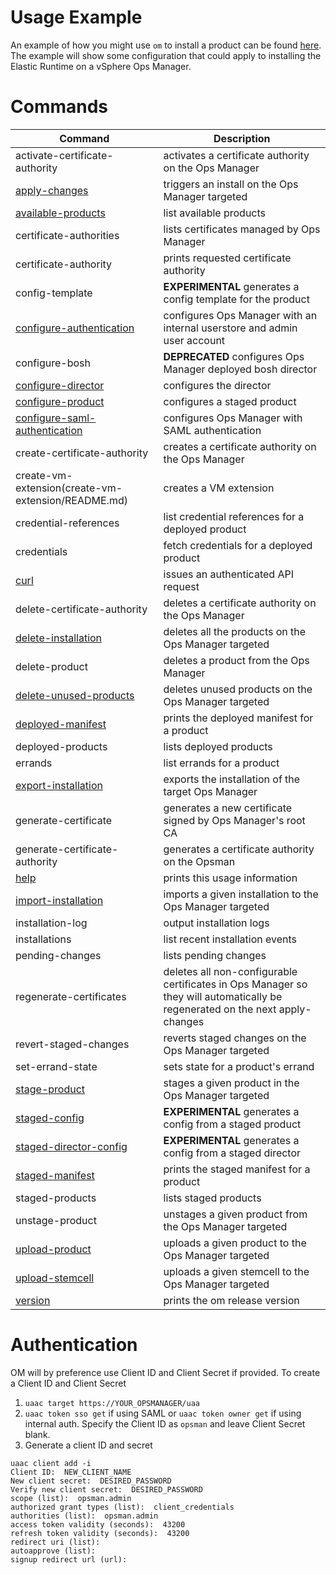 # Usage Example

An example of how you might use `om` to install a product can be found [here](EXAMPLE.md).
The example will show some configuration that could apply to installing the Elastic Runtime
on a vSphere Ops Manager.

# Commands

| Command | Description |
| ------------- | ------------- |
| activate-certificate-authority |  activates a certificate authority on the Ops Manager
| [apply-changes](apply-changes/README.md) |  triggers an install on the Ops Manager targeted
| [available-products](available-products/README.md) |  list available products
| certificate-authorities |  lists certificates managed by Ops Manager
| certificate-authority |  prints requested certificate authority
| config-template | **EXPERIMENTAL** generates a config template for the product
| [configure-authentication](configure-authentication/README.md) |  configures Ops Manager with an internal userstore and admin user account
| configure-bosh | **DEPRECATED** configures Ops Manager deployed bosh director
| [configure-director](configure-director/README.md) |  configures the director
| [configure-product](configure-product/README.md) |  configures a staged product
| [configure-saml-authentication](configure-saml-authentication/README.md) |  configures Ops Manager with SAML authentication
| create-certificate-authority |  creates a certificate authority on the Ops Manager
| create-vm-extension(create-vm-extension/README.md) |  creates a VM extension
| credential-references |  list credential references for a deployed product
| credentials |  fetch credentials for a deployed product
| [curl](curl/README.md) |  issues an authenticated API request
| delete-certificate-authority |  deletes a certificate authority on the Ops Manager
| [delete-installation](delete-installation/README.md) |  deletes all the products on the Ops Manager targeted
| delete-product |  deletes a product from the Ops Manager
| [delete-unused-products](delete-unused-products/README.md) |  deletes unused products on the Ops Manager targeted
| [deployed-manifest](deployed-manifest/README.md) |  prints the deployed manifest for a product
| deployed-products |  lists deployed products
| errands |  list errands for a product
| [export-installation](export-installation/README.md) |  exports the installation of the target Ops Manager
| generate-certificate |  generates a new certificate signed by Ops Manager's root CA
| generate-certificate-authority |  generates a certificate authority on the Opsman
| [help](help/README.md)                          |  prints this usage information
| [import-installation](import-installation/README.md) |  imports a given installation to the Ops Manager targeted
| installation-log |  output installation logs
| installations |  list recent installation events
| pending-changes |  lists pending changes
| regenerate-certificates |  deletes all non-configurable certificates in Ops Manager so they will automatically be regenerated on the next apply-changes
| revert-staged-changes |  reverts staged changes on the Ops Manager targeted
| set-errand-state |  sets state for a product's errand
| [stage-product](stage-product/README.md) |  stages a given product in the Ops Manager targeted
| [staged-config](staged-config/README.md) |  **EXPERIMENTAL** generates a config from a staged product
| [staged-director-config](staged-director-config/README.md) |  **EXPERIMENTAL** generates a config from a staged director
| [staged-manifest](staged-manifest/README.md) |  prints the staged manifest for a product
| staged-products |  lists staged products
| unstage-product |  unstages a given product from the Ops Manager targeted
| [upload-product](upload-product/README.md) |  uploads a given product to the Ops Manager targeted
| [upload-stemcell](upload-stemcell/README.md) |  uploads a given stemcell to the Ops Manager targeted
| [version](version/README.md) |  prints the om release version

# Authentication
OM will by preference use Client ID and Client Secret if provided. To create a Client ID and Client Secret

1. `uaac target https://YOUR_OPSMANAGER/uaa`
1. `uaac token sso get` if using SAML or `uaac token owner get` if using internal auth. Specify the Client ID as `opsman` and leave Client Secret blank.
1. Generate a client ID and secret

```
uaac client add -i
Client ID:  NEW_CLIENT_NAME
New client secret:  DESIRED_PASSWORD
Verify new client secret:  DESIRED_PASSWORD
scope (list):  opsman.admin
authorized grant types (list):  client_credentials
authorities (list):  opsman.admin
access token validity (seconds):  43200
refresh token validity (seconds):  43200
redirect uri (list):
autoapprove (list):
signup redirect url (url):
```

